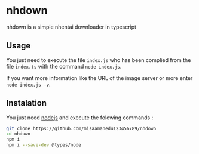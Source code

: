 # nhdown

nhdown is a simple nhentai downloader in typescript

## Usage

You just need to execute the file `index.js` who has been complied from the file `index.ts` with the command `node index.js`.

If you want more information like the URL of the image server or more enter `node index.js -v`.

## Instalation 

You just need [nodejs](https://nodejs.org/en/) and execute the folowing commands : 

```bash
git clone https://github.com/misaamanedu123456789/nhdown
cd nhdown
npm i
npm i --save-dev @types/node
```